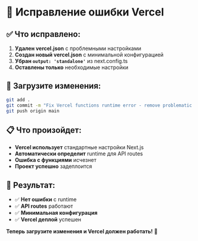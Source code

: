 # 🔧 Исправление ошибки Vercel

## ✅ Что исправлено:

1. **Удален vercel.json** с проблемными настройками
2. **Создан новый vercel.json** с минимальной конфигурацией
3. **Убран `output: 'standalone'`** из next.config.ts
4. **Оставлены только** необходимые настройки

## 🚀 Загрузите изменения:

```bash
git add .
git commit -m "Fix Vercel functions runtime error - remove problematic config"
git push origin main
```

## 📋 Что произойдет:

- **Vercel использует** стандартные настройки Next.js
- **Автоматически определит** runtime для API routes
- **Ошибка с функциями** исчезнет
- **Проект успешно** задеплоится

## 🎯 Результат:

- ✅ **Нет ошибки** с runtime
- ✅ **API routes** работают
- ✅ **Минимальная конфигурация**
- ✅ **Vercel деплой** успешен

**Теперь загрузите изменения и Vercel должен работать!** 🎉
